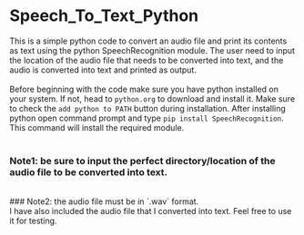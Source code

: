# Speech_To_Text_Python
This is a simple python code to convert an audio file and print its contents as text using the python
SpeechRecognition module. The user need to input the location of the audio file that needs to be converted into text,
and the audio is converted into text and printed as output.
<br>
<br>
Before beginning with the code make sure you have python installed on your system. If not, head to `python.org` to download and install it. 
Make sure to check the `add python to PATH` button during installation.
After installing python open command prompt and type `pip install SpeechRecognition`. This command will install the required module.
<br>
<br>
### Note1: be sure to input the perfect directory/location of the audio file to be converted into text.
<br>
### Note2: the audio file must be in `.wav` format.
<br>
I have also included the audio file that I converted into text. Feel free to use it for testing.
